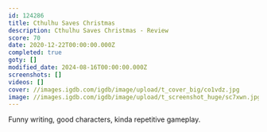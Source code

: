 ```yaml
---
id: 124286
title: Cthulhu Saves Christmas
description: Cthulhu Saves Christmas - Review
score: 70
date: 2020-12-22T00:00:00.000Z
completed: true
goty: []
modified_date: 2024-08-16T00:00:00.000Z
screenshots: []
videos: []
cover: //images.igdb.com/igdb/image/upload/t_cover_big/co1vdz.jpg
image: //images.igdb.com/igdb/image/upload/t_screenshot_huge/sc7xwn.jpg
---
```

Funny writing, good characters, kinda repetitive gameplay.